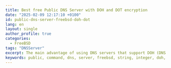```yaml
---
title: Best free Public DNS Server with DOH and DOT encryption
date: "2025-02-09 12:17:10 +0100"
id: public-dns-server-freebsd-doh-dot
lang: en
layout: single
author_profile: true
categories:
  - FreeBSD
tags: "DNSServer"
excerpt: The main advantage of using DNS servers that support DOH (DNS over HTTPS) and DOT (DNS over TLS) is
keywords: public, command, dns, server, freebsd, string, integer, doh, dot
---
```

